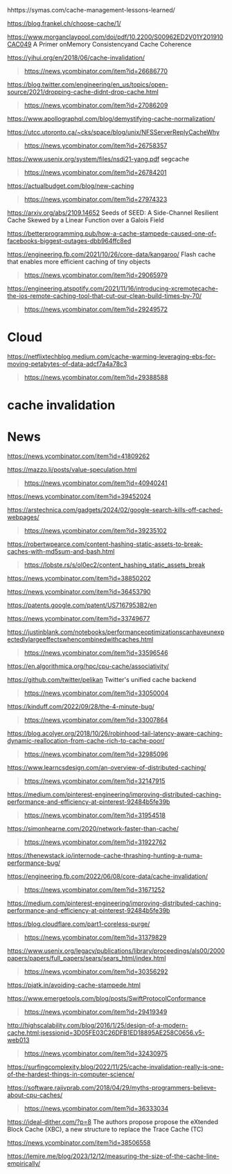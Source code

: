 hhttps://symas.com/cache-management-lessons-learned/

https://blog.frankel.ch/choose-cache/1/

https://www.morganclaypool.com/doi/pdf/10.2200/S00962ED2V01Y201910CAC049 A Primer onMemory Consistencyand Cache Coherence

https://yihui.org/en/2018/06/cache-invalidation/
> https://news.ycombinator.com/item?id=26686770

https://blog.twitter.com/engineering/en_us/topics/open-source/2021/dropping-cache-didnt-drop-cache.html
> https://news.ycombinator.com/item?id=27086209

https://www.apollographql.com/blog/demystifying-cache-normalization/

https://utcc.utoronto.ca/~cks/space/blog/unix/NFSServerReplyCacheWhy
> https://news.ycombinator.com/item?id=26758357

https://www.usenix.org/system/files/nsdi21-yang.pdf segcache
> https://news.ycombinator.com/item?id=26784201

https://actualbudget.com/blog/new-caching
> https://news.ycombinator.com/item?id=27974323

https://arxiv.org/abs/2109.14652 Seeds of SEED: A Side-Channel Resilient Cache Skewed by a Linear Function over a Galois Field

https://betterprogramming.pub/how-a-cache-stampede-caused-one-of-facebooks-biggest-outages-dbb964ffc8ed

https://engineering.fb.com/2021/10/26/core-data/kangaroo/ Flash cache that enables more efficient caching of tiny objects
> https://news.ycombinator.com/item?id=29065979

https://engineering.atspotify.com/2021/11/16/introducing-xcremotecache-the-ios-remote-caching-tool-that-cut-our-clean-build-times-by-70/
> https://news.ycombinator.com/item?id=29249572

# Cloud
https://netflixtechblog.medium.com/cache-warming-leveraging-ebs-for-moving-petabytes-of-data-adcf7a4a78c3
> https://news.ycombinator.com/item?id=29388588

# cache invalidation

# News
https://news.ycombinator.com/item?id=41809262

https://mazzo.li/posts/value-speculation.html
> https://news.ycombinator.com/item?id=40940241

https://news.ycombinator.com/item?id=39452024

https://arstechnica.com/gadgets/2024/02/google-search-kills-off-cached-webpages/
> https://news.ycombinator.com/item?id=39235102

https://robertwpearce.com/content-hashing-static-assets-to-break-caches-with-md5sum-and-bash.html
> https://lobste.rs/s/ol0ec2/content_hashing_static_assets_break

https://news.ycombinator.com/item?id=38850202

https://news.ycombinator.com/item?id=36453790

https://patents.google.com/patent/US7167953B2/en

https://news.ycombinator.com/item?id=33749677

https://justinblank.com/notebooks/performanceoptimizationscanhaveunexpectedlylargeeffectswhencombinedwithcaches.html
> https://news.ycombinator.com/item?id=33596546

https://en.algorithmica.org/hpc/cpu-cache/associativity/

https://github.com/twitter/pelikan Twitter's unified cache backend
> https://news.ycombinator.com/item?id=33050004

https://kinduff.com/2022/09/28/the-4-minute-bug/
> https://news.ycombinator.com/item?id=33007864

https://blog.acolyer.org/2018/10/26/robinhood-tail-latency-aware-caching-dynamic-reallocation-from-cache-rich-to-cache-poor/
> https://news.ycombinator.com/item?id=32985096

https://www.learncsdesign.com/an-overview-of-distributed-caching/
> https://news.ycombinator.com/item?id=32147915

https://medium.com/pinterest-engineering/improving-distributed-caching-performance-and-efficiency-at-pinterest-92484b5fe39b
> https://news.ycombinator.com/item?id=31954518

https://simonhearne.com/2020/network-faster-than-cache/
> https://news.ycombinator.com/item?id=31922762

https://thenewstack.io/internode-cache-thrashing-hunting-a-numa-performance-bug/

https://engineering.fb.com/2022/06/08/core-data/cache-invalidation/
> https://news.ycombinator.com/item?id=31671252

https://medium.com/pinterest-engineering/improving-distributed-caching-performance-and-efficiency-at-pinterest-92484b5fe39b

https://blog.cloudflare.com/part1-coreless-purge/
> https://news.ycombinator.com/item?id=31379829

https://www.usenix.org/legacy/publications/library/proceedings/als00/2000papers/papers/full_papers/sears/sears_html/index.html
> https://news.ycombinator.com/item?id=30356292

https://pjatk.in/avoiding-cache-stampede.html

https://www.emergetools.com/blog/posts/SwiftProtocolConformance
> https://news.ycombinator.com/item?id=29419349

http://highscalability.com/blog/2016/1/25/design-of-a-modern-cache.html;jsessionid=3D05FE03C26DFB1ED18895AE258C0656.v5-web013
> https://news.ycombinator.com/item?id=32430975

https://surfingcomplexity.blog/2022/11/25/cache-invalidation-really-is-one-of-the-hardest-things-in-computer-science/

https://software.rajivprab.com/2018/04/29/myths-programmers-believe-about-cpu-caches/
> https://news.ycombinator.com/item?id=36333034

https://ideal-dither.com/?p=8 The authors propose propose the eXtended Block Cache (XBC), a new structure to replace the Trace Cache (TC)

https://news.ycombinator.com/item?id=38506558

https://lemire.me/blog/2023/12/12/measuring-the-size-of-the-cache-line-empirically/